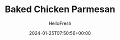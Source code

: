 ---
draft: false # Use this only for setting draft status
hidden: false # Use this to hide unwanted recipes
slug: # <post-title>
title: 'Baked Chicken Parmesan'
description: "Chicken, melty cheese, a tomato-y sauce—what’s not to love about chicken Parmesan? Nothing! In fact, you all declared this recipe a resounding success last time we sent it. For that reason, we’re adding it to the HelloFresh Hall of Fame. Not only is it the sort of meal that you and your family could easily devour any night of the week, it’s quicker and simpler than the original—just bake the chicken and tomatoes in the oven and you’re set."
image: https://img.hellofresh.com/f_auto,fl_lossy,q_auto,w_1200/hellofresh_s3/image/5a32a4b6043c3c09ad512e02-a56eab7a.jpg
date: 2024-01-25T07:50:56+00:00
author: HelloFresh

tags: []
categories: "main course"
cuisines: "American"
allergens: ['Wheat', 'Milk']

calories: 780
preptime: ['40 minutes']
cooktime: # 180 = 3 Hours | In minutes
totaltime: PT40M
servings: 2

links:
  - description: "Chicken, melty cheese, a tomato-y sauce—what’s not to love about chicken Parmesan? Nothing! In fact, you all declared this recipe a resounding success last time we sent it. For that reason, we’re adding it to the HelloFresh Hall of Fame. Not only is it the sort of meal that you and your family could easily devour any night of the week, it’s quicker and simpler than the original—just bake the chicken and tomatoes in the oven and you’re set."
    website: https://www.hellofresh.com/recipes/baked-chicken-parmesan-5a32a4b6043c3c09ad512e02
    image: https://img.hellofresh.com/f_auto,fl_lossy,q_auto,w_1200/hellofresh_s3/image/5a32a4b6043c3c09ad512e02-a56eab7a.jpg
 
weight: # 1 | You can add weight to some posts to override the default sorting (date descending)

comments: false # Keep False

ingredients: ['4 clove Garlic', '½ cup Panko Breadcrumbs', '½ cup Parmesan Cheese', '24 ounce Chicken Breasts', '8 ounce Grape Tomatoes', '2 box Crushed Tomatoes', '1 tablespoon Onion Powder', '2 teaspoon Italian Seasoning', '12 ounce Rigatoni Pasta', '4 ounce Fresh Mozzarella', '4 teaspoon Olive Oil', ' Salt', ' Pepper']

instructionTitles: ['Preheat and Prep', 'Bake Chicken and Tomatoes', 'Make Sauce', 'Boil Pasta', 'Melt Cheese', 'Plate and Serve']
instructions: ['Wash and dry all produce. Preheat oven to 450 degrees. Bring a large pot of salted water to a boil. Thinly slice garlic. In a small bowl, combine panko, Parmesan, and a drizzle of olive oil.', 'Place chicken on a lightly oiled baking sheet. Season all over with salt and pepper. Top chicken with panko mixture, pressing to adhere. Add grape tomatoes to same sheet and toss with a drizzle of olive oil and a pinch of salt and pepper. Bake in oven until chicken is cooked through and tomatoes are softened, about 15 minutes.', 'Heat a drizzle of olive oil in a large pan over medium heat (use an ovenproof pan if you have one). Add garlic to pan and cook until just starting to brown, about 2 minutes. Stir in crushed tomatoes, onion powder, and 2 tsp Italian seasoning (we sent more). Season with salt and pepper. Simmer, stirring occasionally, until slightly thickened, about 10 minutes.', 'Once water is boiling, add rigatoni to pot. Cook, stirring occasionally, until al dente, 9-11 minutes. Drain.', 'Once chicken and tomatoes are done, transfer to pan and lay on top of sauce. Tear mozzarella into small pieces and scatter over pan. Transfer pan to oven and bake until cheese melts, about 2 minutes. > TIP: If your pan isn’t ovenproof, transfer sauce to a small baking dish first.', 'Divide rigatoni between plates, then top with chicken, tomatoes, and sauce and serve.']
---